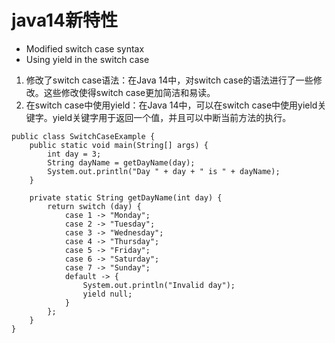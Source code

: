 # java14新特性

- Modified switch case syntax
- Using yield in the switch case

1. 修改了switch case语法：在Java 14中，对switch case的语法进行了一些修改。这些修改使得switch case更加简洁和易读。
2. 在switch case中使用yield：在Java 14中，可以在switch case中使用yield关键字。yield关键字用于返回一个值，并且可以中断当前方法的执行。

```
public class SwitchCaseExample {
    public static void main(String[] args) {
        int day = 3;
        String dayName = getDayName(day);
        System.out.println("Day " + day + " is " + dayName);
    }

    private static String getDayName(int day) {
        return switch (day) {
            case 1 -> "Monday";
            case 2 -> "Tuesday";
            case 3 -> "Wednesday";
            case 4 -> "Thursday";
            case 5 -> "Friday";
            case 6 -> "Saturday";
            case 7 -> "Sunday";
            default -> {
                System.out.println("Invalid day");
                yield null;
            }
        };
    }
}
```

